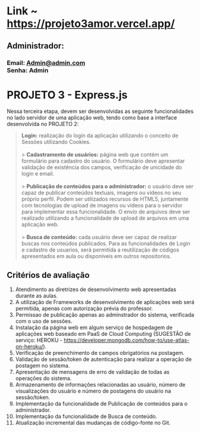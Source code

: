 # Link ~ https://projeto3amor.vercel.app/

## Administrador:

### Email: Admin@admin.com<br>Senha: Admin

# PROJETO 3 - Express.js

Nessa terceira etapa, devem ser desenvolvidas as seguinte funcionalidades no lado servidor de uma aplicação web, tendo como base a interface desenvolvida no PROJETO 2:

> **Login:** realização do login da aplicação utilizando o conceito de Sessões utilizando Cookies.<br><br> > **Cadastramento de usuários:** página web que contém um formulário para cadastro do usuário. O formulário deve apresentar validação de existência dos campos, verificação de unicidade do login e email.<br><br> > **Publicação de conteúdos para o administrador:** o usuário deve ser capaz de publicar conteúdos textuais, imagens ou vídeos no seu próprio perfil. Podem ser utilizados recursos de HTML5, juntamente com tecnologias de upload de imagens ou vídeos para o servidor para implementar essa funcionalidade. O envio de arquivos deve ser realizado utilizando a funcionalidade de upload de arquivos em uma aplicação web.<br><br> > **Busca de conteúdo:** cada usuário deve ser capaz de realizar buscas nos conteúdos publicados. Para as funcionalidades de Login e cadastro de usuarios, será permitida a reutilização de códigos apresentados em aula ou disponíveis em outros repositorios.

## Critérios de avaliação

1. Atendimento as diretrizes de desenvolvimento web apresentadas durante as aulas.
2. A utilização de Frameworks de desenvolvimento de aplicações web será permitida, apenas com autorização prévia do professor.
3. Permissao de publicação apenas ao adminstrador do sistema, verificada com o uso de sessões.
4. Instalação da página web em algum serviço de hospedagem de aplicações web baseado em PaaS de Cloud Computing (SUGESTÃO de serviço: HEROKU - https://developer.mongodb.com/how-to/use-atlas-on-heroku/).
5. Verificação de preenchimento de campos obrigatórios na postagem.
6. Validação de sessão/token de autenticação para realizar a operação de postagem no sistema.
7. Apresentação de mensagens de erro de validação de todas as operações do sistema.
8. Armazenamento de informações relacionadas ao usuário, número de visualizações do usuário e número de postagens do usuário na sessão/token.
9. Implementação da funcionalidade de Publicação de conteúdos para o administrador.
10. Implementação da funcionalidade de Busca de conteúdo.
11. Atualização incremental das mudanças de código-fonte no Git.
